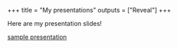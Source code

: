 +++
title = "My presentations"
outputs = ["Reveal"]
+++

Here are my presentation slides!

[sample presentation](/sample)
